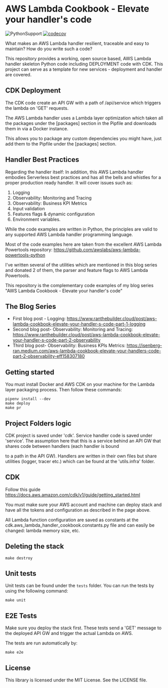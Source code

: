 # AWS Lambda Cookbook - Elevate your handler's code
![PythonSupport](https://img.shields.io/static/v1?label=python&message=3.8&color=blue?style=flat-square&logo=python)
[![codecov](https://codecov.io/gh/ran-isenberg/aws-lambda-handler-cookbook/branch/main/graph/badge.svg?token=P2K7K4KICF)](https://codecov.io/gh/ran-isenberg/aws-lambda-handler-cookbook)

What makes an AWS Lambda handler resilient, traceable and easy to maintain? How do you write such a code?

This repository provides a working, open source based, AWS Lambda handler skeleton Python code including DEPLOYMENT code with CDK.
This project can serve as a template for new services - deployment and handler are covered.

## CDK Deployment
The CDK code create an API GW with a path of /api/service which triggers the lambda on 'GET' requests.

The AWS Lambda handler uses a Lambda layer optimization which taken all the packages under the [packages] section in the Pipfile and downloads them in via a Docker instance.

This allows you to package any custom dependencies you might have, just add them to the Pipfile under the [packages] section.

## Handler Best Practices
Regarding the handler itself:
In addition, this AWS Lambda handler embodies Serverless best practices and has all the bells and whistles for a proper production ready handler.
It will cover issues such as:
1.  Logging
2.  Observability: Monitoring and Tracing
3.  Observability: Business KPI Metrics
4.  Input validation
5.  Features flags & dynamic configuration
6.  Environment variables.


While the code examples are written in Python, the principles are valid to any supported AWS Lambda handler programming language.

Most of the code examples here are taken from the excellent AWS Lambda Powertools repository:  https://github.com/awslabs/aws-lambda-powertools-python


I've written several of the utilities which are mentioned in this blog series and donated 2 of them, the parser and feature flags to AWS Lambda Powertools.

This repository is the complementary code examples of my blog series "AWS Lambda Cookbook - Elevate your handler's code"


## The Blog Series
- First blog post - Logging:  https://www.ranthebuilder.cloud/post/aws-lambda-cookbook-elevate-your-handler-s-code-part-1-logging
- Second blog post- Observability: Monitoring and Tracing: https://www.ranthebuilder.cloud/post/aws-lambda-cookbook-elevate-your-handler-s-code-part-2-observability
- Third blog post- Observability: Business KPIs Metrics: https://isenberg-ran.medium.com/aws-lambda-cookbook-elevate-your-handlers-code-part-2-observability-eff158307180


## Getting started
You must install Docker and AWS CDK on your machine for the Lambda layer packaging process.
Then follow these commands:
```shell script
pipenv install --dev
make deploy
make pr
```

## Project Folders logic
CDK project is saved under 'cdk'.
Service handler code is saved under 'service'.
The assumption here that this is a service behind an API GW that shares code between handlers (each handler is bound

to a path in the API GW).
Handlers are written in their own files but share utilities (logger, tracer etc.) which can be found at the 'utils.infra' folder.


## CDK
Follow this guide https://docs.aws.amazon.com/cdk/v1/guide/getting_started.html

You must make sure your AWS account and machine can deploy stack and have all the tokens and configuration as described in the page above.

All Lambda function configuration are saved as constants at the cdk.aws_lambda_handler_cookbook.constants.py file and can easily be changed: lambda memory size, etc.


## Deleting the stack
```shell script
make destroy
```

## Unit tests
Unit tests can be found under the `tests` folder.
You can run the tests by using the following command:
```shell script
make unit
```

## E2E Tests
Make sure you deploy the stack first.
These tests send a 'GET' message to the deployed API GW and trigger the actual Lambda on AWS.

The tests are run automatically by:
```shell script
make e2e
```

## License
This library is licensed under the MIT License. See the LICENSE file.
